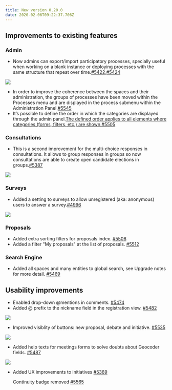 ```yaml
---
title: New version 0.20.0
date: 2020-02-06T09:22:37.706Z
---
```

## Improvements to existing features

### Admin

* Now admins can export/import participatory processes, specially useful when working on a blank instance or deploying processes with the same structure that repeat over time.[\#5422](https://github.com/decidim/decidim/pull/5422),[\#5424](https://github.com/decidim/decidim/pull/5424)

![](https://lh4.googleusercontent.com/nWbNaNHJoc5dqCfNh8bzsqPTRIqZVlOdZwEea4kZoXhDuypMynll__v0_rjErBGNyuPUKSb37LOwqVIHuBoyiIR2YHpPAvgRujcO4NB9ZztZrZMRAut2wduXtM2yURCpyd6D9u4N)

* In order to improve the coherence between the spaces and their administration, the groups of processes have been moved within the Processes menu and are displayed in the process submenu within the Administration Panel.[\#5545](https://github.com/decidim/decidim/pull/5545)
* It’s possible to define the order in which the categories are displayed through the admin panel.[The defined order applies to all elements where categories (forms, filters, etc.) are shown.#5505](https://github.com/decidim/decidim/pull/5505)

### Consultations

* This is a second improvement for the multi-choice responses in consultations. It allows to group responses in groups so now consultations are able to create open candidate elections in groups.[\#5387](https://github.com/decidim/decidim/pull/5387)

![](https://lh6.googleusercontent.com/tchZt_xzBtgtELloXYfPjhhntG6tPrdd52Gj58gVuH9bBfjY2_TqpXmPq8bB1W7NpuQLNaWDkc4XYDQNRYJ6pPUOxMaUhB-bTv5Kr3_9mtMzcE0kbXw-9ch-LMc23tvnIcKIuF89)

### Surveys

* Added a setting to surveys to allow unregistered (aka: anonymous) users to answer a survey.[\#4996](https://github.com/decidim/decidim/pull/4996)

![](https://lh5.googleusercontent.com/bNCpIfgoX2MW6cCUp1PTPz6vHRHlelB-wrHGyw4KeKJcqKAfkpF7m7vAvLyI1L9npvmh0qSf9YJGy6oUwjkr8F8N6oIiWcNxWp72cuWZPlOFttC-WKYflsGQSXtwHlQTsJuSK1uo)

### Proposals

* Added extra sorting filters for proposals index. [\#5506](https://github.com/decidim/decidim/pull/5506)
* Added a filter "My proposals" at the list of proposals. [\#5512](https://github.com/decidim/decidim/pull/5512)

### Search Engine

* Added all spaces and many entities to global search, see Upgrade notes for more detail. [\#5469](https://github.com/decidim/decidim/pull/5469)

## Usability improvements

* Enabled drop-down @mentions in comments. [\#5474](https://github.com/decidim/decidim/pull/5474)
* Added @ prefix to the nickname field in the registration view. [\#5482](https://github.com/decidim/decidim/pull/5482)

![](https://lh5.googleusercontent.com/-gMnh1w-E_DFyUDDCSWBV9pvkXSOyD9QaaoS8TfgrBctUXCd0HqOTct8T-U3UjqL7DInawSZFtFKv4u9fQ_f6hvJC-icmB5ECpYIw1rXT0wLPTSbeFBXZi5iPirqNXUM2gthwEwj)

* Improved visiblity of buttons: new proposal, debate and initiative. [\#5535](https://github.com/decidim/decidim/pull/5535)

![](https://lh4.googleusercontent.com/AzvLOaVamXBIFxdbC93iCpZ1_i5ZhkWkzsAoNShUYosJy82l_JCCAtZk0DQpq7TXwNVkhVJQp_A3z9OlTRXG2J4pvHdEtglbBTdsmv9RLLOCCF087Hx6IkKPSFw7SHOUTg2cHXaq)

* Added help texts for meetings forms to solve doubts about Geocoder fields. [\#5487](https://github.com/decidim/decidim/pull/5487)

![](https://lh4.googleusercontent.com/7BR31h2vzlalHdBYoS8DvUM4xgADoat4RZiQReMGIRPSTmREjTPL9chW3QW-6uv6AGaQ7J1FdVkIn0-eG9ZCE46xjRpyO4Ccuk7zUv44iWuWJN_flRYwRJiXQu6lD5zFxbE4FRZ9)

* Added UX improvements to initiatives [\#5369](https://github.com/decidim/decidim/pull/5369)

  Continuity badge removed [\#5565](https://github.com/decidim/decidim/pull/5565)
